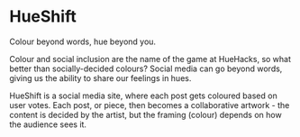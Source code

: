 # HueShift
Colour beyond words, hue beyond you.

Colour and social inclusion are the name of the game at HueHacks, so what better than socially-decided colours? Social media can go beyond words, giving us the ability to share our feelings in hues.

HueShift is a social media site, where each post gets coloured based on user votes. Each post, or piece, then becomes a collaborative artwork - the content is decided by the artist, but the framing (colour) depends on how the audience sees it.

